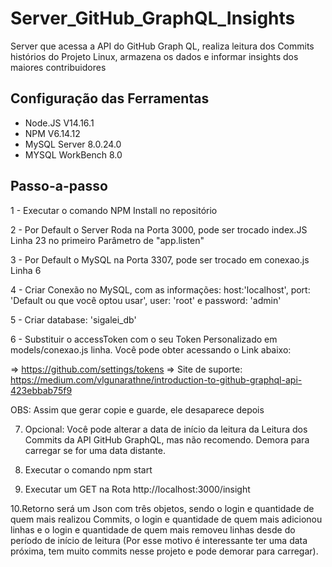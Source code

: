 # Server_GitHub_GraphQL_Insights
Server que acessa a API do GitHub Graph QL, realiza leitura dos Commits histórios do Projeto Linux, armazena os dados e informar insights dos maiores contribuidores

Configuração das Ferramentas
------------------------
- Node.JS V14.16.1
- NPM V6.14.12
- MySQL Server 8.0.24.0
- MYSQL WorkBench 8.0




Passo-a-passo
------------------

1 - Executar o comando NPM Install no repositório

2 - Por Default o Server Roda na Porta 3000, pode ser trocado index.JS Linha 23 no primeiro Parâmetro de "app.listen" 

3 - Por Default o MySQL na Porta 3307, pode ser trocado em conexao.js Linha 6

4 - Criar Conexão no MySQL, com as informações:     host:'localhost', port: 'Default ou que você optou usar', user: 'root' e password: 'admin'

5 - Criar database: 'sigalei_db'

6 - Substituir o accessToken com o seu Token Personalizado em models/conexao.js linha. Você pode obter acessando o Link abaixo:

=> https://github.com/settings/tokens
=> Site de suporte: https://medium.com/vlgunarathne/introduction-to-github-graphql-api-423ebbab75f9

OBS: Assim que gerar copie e guarde, ele desaparece depois

7. Opcional: Você pode alterar a data de início da leitura da Leitura dos Commits da API GitHub GraphQL, mas não recomendo. Demora para carregar se for uma data distante.

8. Executar o comando npm start

9. Executar um GET na Rota http://localhost:3000/insight

10.Retorno será um Json com três objetos, sendo o login e quantidade de quem mais realizou Commits, o login e quantidade de quem mais adicionou linhas e o login e quantidade de quem mais removeu linhas
desde do período de início de leitura (Por esse motivo é interessante ter uma data próxima, tem muito commits nesse projeto e pode demorar para carregar).

